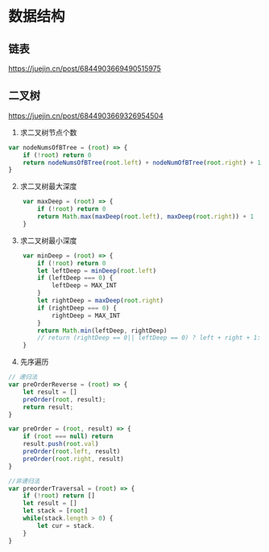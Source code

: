 # 数据结构

## 链表
https://juejin.cn/post/6844903669490515975

## 二叉树
https://juejin.cn/post/6844903669326954504


1. 求二叉树节点个数
```javascript
var nodeNumsOfBTree = (root) => {
    if (!root) return 0
    return nodeNumsOfBTree(root.left) + nodeNumOfBTree(root.right) + 1
}
```

2. 求二叉树最大深度
```javascript
    var maxDeep = (root) => {
        if (!root) return 0
        return Math.max(maxDeep(root.left), maxDeep(root.right)) + 1
    }
```

3. 求二叉树最小深度

```javascript
    var minDeep = (root) => {
        if (!root) return 0
        let leftDeep = minDeep(root.left)
        if (leftDeep === 0) {
            leftDeep = MAX_INT
        }
        let rightDeep = maxDeep(root.right)
        if (rightDeep === 0) {
            rightDeep = MAX_INT
        }
        return Math.min(leftDeep, rightDeep)
        // return (rightDeep == 0|| leftDeep == 0) ? left + right + 1: Math.min(left, right) + 1;
    }
```

4. 先序遍历

```javascript
// 递归法
var preOrderReverse = (root) => {
    let result = []
    preOrder(root, result);
    return result; 
}

var preOrder = (root, result) => {
    if (root === null) return
    result.push(root.val)
    preOrder(root.left, result)
    preOrder(root.right, result)
} 

//非递归法
var preorderTraversal = (root) => {
    if (!root) return []
    let result = []
    let stack = [root]
    while(stack.length > 0) {
        let cur = stack.
    }
}


```